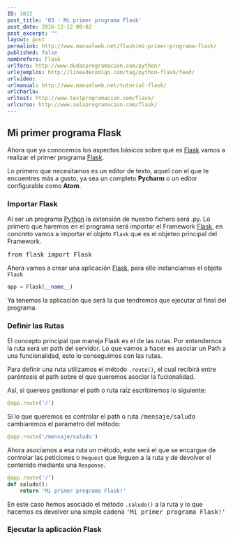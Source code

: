 ```yaml
---
ID: 1022
post_title: '03 - Mi primer programa Flask'
post_date: 2016-12-12 00:02
post_excerpt: ""
layout: post
permalink: http://www.manualweb.net/flask/mi-primer-programa-flask/
published: false
nombreforo: Flask
urlforo: http://www.dudasprogramacion.com/python/
urlejemplos: http://lineadecodigo.com/tag/python-flask/feed/
urlvideo:
urlmanual: http://www.manualweb.net/tutorial-flask/
urlcharla:
urltest: http://www.testprogramacion.com/flask/
urlcurso: http://www.aulaprogramacion.com/flask/
---
```

## Mi primer programa Flask
Ahora que ya conocemos los aspectos básicos sobre qué es [Flask][1] vamos a realizar el primer programa [Flask][1].

Lo primero que necesitamos es un editor de texto, aquel con el que te encuentres más a gusto, ya sea un completo **Pycharm** o un editor configurable como **Atom**.

### Importar Flask
Al ser un programa [Python][2] la extensión de nuestro fichero será .py. Lo primero que haremos en el programa será importar el Framework [Flask][1], en concreto vamos a importar el objeto <code>Flask</code> que es el objeteo principal del Framework.

<pre lang="python">
from flask import Flask
</pre>

Ahora vamos a crear una aplicación [Flask][1], para ello instanciamos el objeto <code>Flask</code>

```python
app = Flask(__name__)
```

Ya tenemos la aplicación que será la que tendremos que ejecutar al final del programa.

### Definir las Rutas
El concepto principal que maneja Flask es el de las rutas. Por entendernos la ruta será un path del servidor. Lo que vamos a hacer es asociar un Path a una funcionalidad, esto lo conseguimos con las rutas.

Para definir una ruta utilizamos el método <code>.route()</code>, el cual recibirá entre paréntesis el path sobre el que queremos asociar la fucionalidad.

Así, si quereos gestionar el path o ruta raíz escribiremos lo siguiente:

```python
@app.route('/')
```

Si lo que queremos es controlar el path o ruta <samp>/mensaje/saludo</samp> cambiaremos el parámetro del método:

```python
@app.route('/mensaje/saludo')
```
Ahora asociamos a esa ruta un método, este será el que se encargue de controlar las peticiones o <code>Request</code> que lleguen a la ruta y de devolver el contenido mediante una <code>Response</code>.

```python
@app.route('/')
def saludo():
    return 'Mi primer programa Flask!'
```

En este caso hemos asociado el método <code>.saludo()</code> a la ruta y lo que hacemos es devolver una simple cadena <samp>'Mi primer programa Flask!'</samp>

### Ejecutar la aplicación Flask


[1]: http://www.manualweb.net/tutorial-flask/
[2]: http://www.manualweb.net/tutorial-python/
